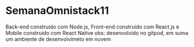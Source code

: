 # SemanaOmnistack11
Back-end construido com Node.js, Front-end construido com React.js e Mobile construido com React Native
obs: desenvolvido no gitpod, em suma um ambiente de desenvolvimeto em nuvem